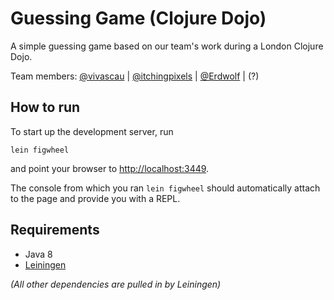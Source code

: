 Guessing Game (Clojure Dojo)
============================

A simple guessing game based on our team's work during a London Clojure Dojo.

Team members: [@vivascau](https://github.com/vivascau) | [@itchingpixels](https://github.com/itchingpixels) |  [@Erdwolf](https://github.com/Erdwolf) | (?)

How to run
----------

To start up the development server, run

    lein figwheel

and point your browser to [http://localhost:3449](http://localhost:3449/).

The console from which you ran `lein figwheel` should automatically attach
to the page and provide you with a REPL.

Requirements
------------

* Java 8
* [Leiningen](http://leiningen.org/)

*(All other dependencies are pulled in by Leiningen)*
